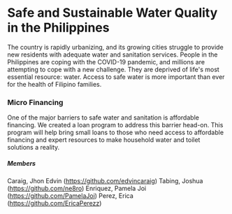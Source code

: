 # Safe and Sustainable Water Quality in the Philippines

The country is rapidly urbanizing, and its growing cities struggle to provide new residents with adequate water and sanitation services. People in the Philippines are coping with the COVID-19 pandemic, and millions are attempting to cope with a new challenge. They are deprived of life's most essential resource: water. Access to safe water is more important than ever for the health of Filipino families. 

### Micro Financing

One of the major barriers to safe water and sanitation is affordable financing. We created a loan program to address this barrier head-on. This program will help bring small loans to those who need access to affordable financing and expert resources to make household water and toilet solutions a reality.


##### Members
Caraig, Jhon Edvin (https://github.com/edvincaraig)
Tabing, Joshua (https://github.com/ne8ro)
Enriquez, Pamela Joi (https://github.com/PamelaJoi)
Perez, Erica (https://github.com/EricaPerezz)
